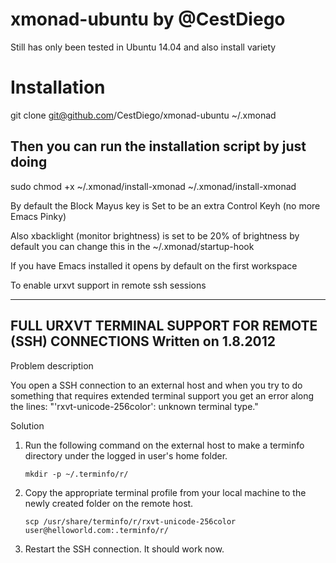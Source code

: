 xmonad-ubuntu by @CestDiego
==================

Still has only been tested in Ubuntu 14.04 and also install variety

# Installation

git clone git@github.com/CestDiego/xmonad-ubuntu ~/.xmonad

## Then you can run the installation script by just doing

sudo chmod +x ~/.xmonad/install-xmonad
~/.xmonad/install-xmonad

By default the Block Mayus key is Set to be an extra Control Keyh (no more Emacs Pinky)

Also xbacklight (monitor brightness) is set to be 20% of brightness by default you can change this in the ~/.xmonad/startup-hook

If you have Emacs installed it opens by default on the first workspace

To enable urxvt support in remote ssh sessions

--------------------------------------------------------
FULL URXVT TERMINAL SUPPORT FOR REMOTE (SSH) CONNECTIONS
                  Written on 1.8.2012
--------------------------------------------------------
Problem description

You open a SSH connection to an external host and when you try to do
something that requires extended terminal support you get an error along the
lines: "'rxvt-unicode-256color': unknown terminal type."

Solution

1. Run the following command on the external host to make a terminfo directory
   under the logged in user's home folder.

       mkdir -p ~/.terminfo/r/

2. Copy the appropriate terminal profile from your local machine to the newly
   created folder on the remote host.

       scp /usr/share/terminfo/r/rxvt-unicode-256color user@helloworld.com:.terminfo/r/

3. Restart the SSH connection. It should work now.








